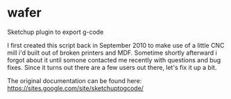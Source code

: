 # wafer
Sketchup plugin to export g-code

I first created this script back in September 2010 to make use of a little CNC mill i'd built out of broken printers and MDF. Sometime shortly afterward i forgot about it until somone contacted me recently with questions and bug fixes.
Since it turns out there are a few users out there, let's fix it up a bit.

The original documentation can be found here: https://sites.google.com/site/sketchuptogcode/
